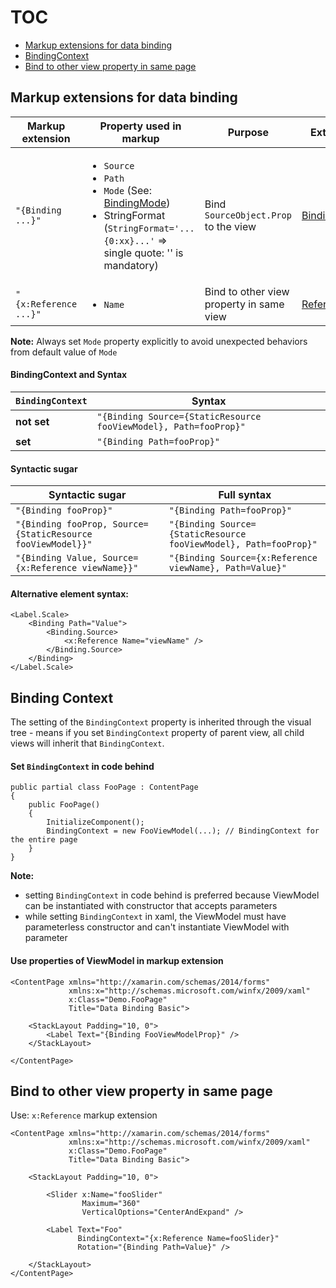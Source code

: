 # TOC
* [Markup extensions for data binding](#markup-extensions-for-data-binding)
* [BindingContext](#binding-context)
* [Bind to other view property in same page](#bind-to-other-view-property-in-same-page)


## Markup extensions for data binding
| Markup extension | Property used in markup | Purpose | Extension class |
|------------------|-------------------------|---------|-----------------|
| `"{Binding ...}"` | <ul><li>`Source`</li><li>`Path`</li><li>`Mode` (See: [BindingMode](https://docs.microsoft.com/en-us/dotnet/api/xamarin.forms.bindingmode?view=xamarin-forms))</li><li>StringFormat (`StringFormat='... {0:xx}...'` => single quote: '' is mandatory)</li></ul> | Bind `SourceObject.Prop` to the view | [BindingExtension](https://docs.microsoft.com/en-us/dotnet/api/xamarin.forms.xaml.bindingextension) |
| `"{x:Reference ...}"` | <ul><li>`Name`</li></ul> | Bind to other view property in same view | [ReferenceExtension](https://docs.microsoft.com/en-us/dotnet/api/xamarin.forms.xaml.referenceextension) |

**Note:** Always set `Mode` property explicitly to avoid unexpected behaviors from default value of `Mode` 

#### BindingContext and Syntax
| `BindingContext` | Syntax |
|------------------|--------|
| **not set** | `"{Binding Source={StaticResource fooViewModel}, Path=fooProp}"` |
| **set** | `"{Binding Path=fooProp}"` |

#### Syntactic sugar
| Syntactic sugar | Full syntax |
|-----------------|-------------|
| `"{Binding fooProp}"` | `"{Binding Path=fooProp}"` |
| `"{Binding fooProp, Source={StaticResource fooViewModel}}"` | `"{Binding Source={StaticResource fooViewModel}, Path=fooProp}"` |
| `"{Binding Value, Source={x:Reference viewName}}"` | `"{Binding Source={x:Reference viewName}, Path=Value}"` |

#### Alternative element syntax:
```
<Label.Scale>
	<Binding Path="Value">
		<Binding.Source>
			<x:Reference Name="viewName" />
		</Binding.Source>
	</Binding>
</Label.Scale>
```

## Binding Context
The setting of the `BindingContext` property is inherited through the visual tree - means if you set `BindingContext` property of parent view, all child views will inherit that `BindingContext`.

#### Set `BindingContext` in code behind
```
public partial class FooPage : ContentPage
{
    public FooPage()
    {
        InitializeComponent();
        BindingContext = new FooViewModel(...); // BindingContext for the entire page
    }
}
```
**Note:**
* setting `BindingContext` in code behind is preferred because ViewModel can be instantiated with constructor that accepts parameters
* while setting `BindingContext` in xaml, the ViewModel must have parameterless constructor and can't instantiate ViewModel with parameter

#### Use properties of ViewModel in markup extension
```
<ContentPage xmlns="http://xamarin.com/schemas/2014/forms"
             xmlns:x="http://schemas.microsoft.com/winfx/2009/xaml"
             x:Class="Demo.FooPage"
             Title="Data Binding Basic">
             
    <StackLayout Padding="10, 0">
        <Label Text="{Binding FooViewModelProp}" />
    </StackLayout>
    
</ContentPage>
```

## Bind to other view property in same page
Use: `x:Reference` markup extension
```
<ContentPage xmlns="http://xamarin.com/schemas/2014/forms"
             xmlns:x="http://schemas.microsoft.com/winfx/2009/xaml"
             x:Class="Demo.FooPage"
             Title="Data Binding Basic">
             
    <StackLayout Padding="10, 0">

        <Slider x:Name="fooSlider"
                Maximum="360"
                VerticalOptions="CenterAndExpand" />
    
        <Label Text="Foo"
               BindingContext="{x:Reference Name=fooSlider}"
               Rotation="{Binding Path=Value}" />
               
    </StackLayout>
</ContentPage>
```
